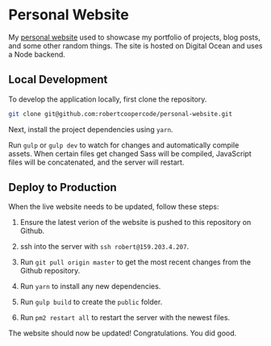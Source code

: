 # Personal Website
My [personal website](https://www.robertcooper.me/) used to showcase my portfolio of projects, blog posts, and some other random things. The site is hosted on Digital Ocean and uses a Node backend.

## Local Development
To develop the application locally, first clone the repository.

```bash
git clone git@github.com:robertcoopercode/personal-website.git
```

Next, install the project dependencies using `yarn`.

Run `gulp` or `gulp dev` to watch for changes and automatically compile assets. When certain files get changed Sass will be compiled, JavaScript files will be concatenated, and the server will restart.

## Deploy to Production
When the live website needs to be updated, follow these steps:

1) Ensure the latest verion of the website is pushed to this repository on Github.

2) ssh into the server with `ssh robert@159.203.4.207`.

3) Run `git pull origin master` to get the most recent changes from the Github repository.

4) Run `yarn` to install any new dependencies.

5) Run `gulp build` to create the `public` folder.

6) Run `pm2 restart all` to restart the server with the newest files.

The website should now be updated! Congratulations. You did good.
